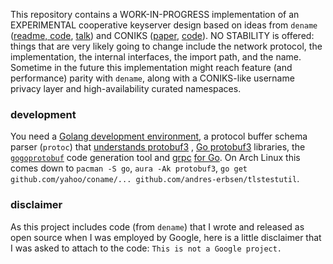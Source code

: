 This repository contains a WORK-IN-PROGRESS implementation of an EXPERIMENTAL
cooperative keyserver design based on ideas from `dename`
([readme, code](https://github.com/andres-erbsen/dename),
[talk](https://media.ccc.de/browse/congress/2014/31c3_-_6597_-_en_-_saal_2_-_201412301600_-_now_i_sprinkle_thee_with_crypto_dust_-_ryan_lackey_-_andres_erbsen_-_jurre_van_bergen_-_ladar_levison_-_equinox.html#video)) and
CONIKS ([paper](https://eprint.iacr.org/2014/1004.pdf),
[code](https://github.com/coniks-sys)). NO STABILITY is offered: things that are
very likely going to change include the network protocol, the implementation,
the internal interfaces, the import path, and the name. Sometime in the future
this implementation might reach feature (and performance) parity with `dename`,
along with a CONIKS-like username privacy layer and high-availability curated
namespaces.

### development

You need a [Golang development
environment](https://golang.org/doc/install#download), a protocol buffer schema
parser (`protoc`) that [understands
protobuf3](https://github.com/google/protobuf) , [Go
protobuf3](http://www.grpc.io/docs/installation/go.html) libraries, the
[`gogoprotobuf`](https://github.com/gogo/protobuf#getting-started-give-me-the-speed-i-dont-care-about-the-rest)
code generation tool and [grpc](http://www.grpc.io/) [for
Go](https://github.com/grpc/grpc-go). On Arch Linux this comes down to `pacman
-S go`, `aura -Ak protobuf3`, `go get github.com/yahoo/coname/...
github.com/andres-erbsen/tlstestutil`.

### disclaimer

As this project includes code (from `dename`) that I wrote and released as open
source when I was employed by Google, here is a little disclaimer that I was
asked to attach to the code: `This is not a Google project.`
